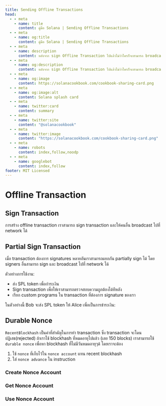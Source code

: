 ```yaml
---
title: Sending Offline Transactions
head:
  - - meta
    - name: title
      content: คู่มือ Solana | Sending Offline Transactions
  - - meta
    - name: og:title
      content: คู่มือ Solana | Sending Offline Transactions
  - - meta
    - name: description
      content: หลังจาก sign Offline Transaction ไปแล้วไม่ว่าใครก็จะสามารถ broadcast มันไปที่ network ได้ เรียนรู้เกี่ยวกับ Sending Offline Transactions และข้อมูลอ้างอิงได้ที่คู่มือ Solana.
  - - meta
    - name: og:description
      content: หลังจาก sign Offline Transaction ไปแล้วไม่ว่าใครก็จะสามารถ broadcast มันไปที่ network ได้ เรียนรู้เกี่ยวกับ Sending Offline Transactions และข้อมูลอ้างอิงได้ที่คู่มือ Solana.
  - - meta
    - name: og:image
      content: https://solanacookbook.com/cookbook-sharing-card.png
  - - meta
    - name: og:image:alt
      content: Solana splash card
  - - meta
    - name: twitter:card
      content: summary
  - - meta
    - name: twitter:site
      content: "@solanacookbook"
  - - meta
    - name: twitter:image
      content: "https://solanacookbook.com/cookbook-sharing-card.png"
  - - meta
    - name: robots
      content: index,follow,noodp
  - - meta
    - name: googlebot
      content: index,follow
footer: MIT Licensed
---
```


# Offline Transaction

## Sign Transaction

การสร้าง offline transaction เราสามารถ sign transaction และให้คนอื่น broadcast ไปที่ network ได้

<SolanaCodeGroup>
  <SolanaCodeGroupItem title="TS" active>

  <template v-slot:default>

@[code](@/code/offline-transactions/sign-transaction/main.en.ts)

  </template>

  <template v-slot:preview>

@[code](@/code/offline-transactions/sign-transaction/main.preview.en.ts)

  </template>

  </SolanaCodeGroupItem>
</SolanaCodeGroup>

## Partial Sign Transaction

เมื่อ transaction ต้องการ signatures หลายอันเราสามารถแยกกัน partially sign ได้
โดย signers อื่นสามารถ sign และ broadcast ไปที่ network ได้

ตัวอย่างการใช้งาน:

- ส่ง SPL token เพื่อกำระเงิน
- Sign transaction เพื่อให้เราสามารถตรวจสอบความถูกต้องได้ทีหลัง
- เรียก custom programs ใน transaction ที่ต้องการ signature ของเรา

ในตัวอย่างนี้ Bob จะส่ง SPL token ให้ Alice เพื่อเป็นการชำระเงิน:

<SolanaCodeGroup>
  <SolanaCodeGroupItem title="TS" active>

  <template v-slot:default>

@[code](@/code/offline-transactions/partial-sign/main.en.ts)

  </template>

  <template v-slot:preview>

@[code](@/code/offline-transactions/partial-sign/main.preview.en.ts)

  </template>

  </SolanaCodeGroupItem>
</SolanaCodeGroup>

## Durable Nonce

`RecentBlockhash` เป็นค่าที่สำคัญในการทำ transaction ซึ่ง transaction จะโดนปฏิเสธ(rejected) ถ้าเราใช้ blockhash ที่หมดอายุไปแล้ว (เลย 150 blocks) เราสามารถใช้ `durable nonce` เพื่อหา blockhash ที่ไม่มีวันหมดอายุๆด้ โดยเราจะต้อง

1. ใช้ `nonce` ที่เก็บไว้ใน `nonce account` แทน recent blockhash
2. ใส่ `nonce advance` ใน instruction

### Create Nonce Account

<SolanaCodeGroup>
  <SolanaCodeGroupItem title="TS" active>

  <template v-slot:default>

@[code](@/code/offline-transactions/durable-nonce/create-nonce-account/main.en.ts)

  </template>

  <template v-slot:preview>

@[code](@/code/offline-transactions/durable-nonce/create-nonce-account/main.preview.en.ts)

  </template>

  </SolanaCodeGroupItem>
</SolanaCodeGroup>

### Get Nonce Account

<SolanaCodeGroup>
  <SolanaCodeGroupItem title="TS" active>

  <template v-slot:default>

@[code](@/code/offline-transactions/durable-nonce/get-nonce-account/main.en.ts)

  </template>

  <template v-slot:preview>

@[code](@/code/offline-transactions/durable-nonce/get-nonce-account/main.preview.en.ts)

  </template>

  </SolanaCodeGroupItem>
</SolanaCodeGroup>

### Use Nonce Account

<SolanaCodeGroup>
  <SolanaCodeGroupItem title="TS" active>

  <template v-slot:default>

@[code](@/code/offline-transactions/durable-nonce/use-nonce-account/main.en.ts)

  </template>

  <template v-slot:preview>

@[code](@/code/offline-transactions/durable-nonce/use-nonce-account/main.preview.en.ts)

  </template>

  </SolanaCodeGroupItem>
</SolanaCodeGroup>
